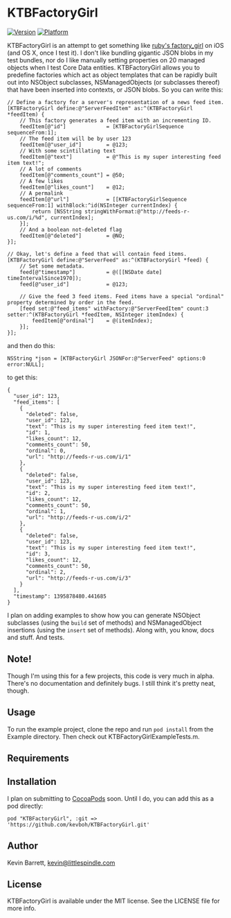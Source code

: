 # KTBFactoryGirl

[![Version](http://cocoapod-badges.herokuapp.com/v/KTBFactoryGirl/badge.png)](http://cocoadocs.org/docsets/KTBFactoryGirl)
[![Platform](http://cocoapod-badges.herokuapp.com/p/KTBFactoryGirl/badge.png)](http://cocoadocs.org/docsets/KTBFactoryGirl)

KTBFactoryGirl is an attempt to get something like [ruby's factory_girl](https://github.com/thoughtbot/factory_girl) on iOS (and OS X, once I test it). I don't like bundling gigantic JSON blobs in my test bundles, nor do I like manually setting properties on 20 managed objects when I test Core Data entities. KTBFactoryGirl allows you to predefine factories which act as object templates that can be rapidly built out into NSObject subclasses, NSManagedObjects (or subclasses thereof) that have been inserted into contexts, or JSON blobs. So you can write this:

    // Define a factory for a server's representation of a news feed item.
    [KTBFactoryGirl define:@"ServerFeedItem" as:^(KTBFactoryGirl *feedItem) {
        // This factory generates a feed item with an incrementing ID.
        feedItem[@"id"]             = [KTBFactoryGirlSequence sequenceFrom:1];
        // The feed item will be by user 123
        feedItem[@"user_id"]        = @123;
        // With some scintillating text
        feedItem[@"text"]           = @"This is my super interesting feed item text!";
        // A lot of comments
        feedItem[@"comments_count"] = @50;
        // A few likes
        feedItem[@"likes_count"]    = @12;
        // A permalink
        feedItem[@"url"]            = [[KTBFactoryGirlSequence sequenceFrom:1] withBlock:^id(NSInteger currentIndex) {
            return [NSString stringWithFormat:@"http://feeds-r-us.com/i/%d", currentIndex];
        }];
        // And a boolean not-deleted flag
        feedItem[@"deleted"]        = @NO;
    }];

    // Okay, let's define a feed that will contain feed items.
    [KTBFactoryGirl define:@"ServerFeed" as:^(KTBFactoryGirl *feed) {
        // Set some metadata.
        feed[@"timestamp"]          = @([[NSDate date] timeIntervalSince1970]);
        feed[@"user_id"]            = @123;
        
        // Give the feed 3 feed items. Feed items have a special "ordinal" property determined by order in the feed.
        [feed set:@"feed_items" withFactory:@"ServerFeedItem" count:3 setter:^(KTBFactoryGirl *feedItem, NSInteger itemIndex) {
            feedItem[@"ordinal"]    = @(itemIndex);
        }];
    }];

and then do this:

    NSString *json = [KTBFactoryGirl JSONFor:@"ServerFeed" options:0 error:NULL];

to get this:

    {
      "user_id": 123,
      "feed_items": [
        {
          "deleted": false,
          "user_id": 123,
          "text": "This is my super interesting feed item text!",
          "id": 1,
          "likes_count": 12,
          "comments_count": 50,
          "ordinal": 0,
          "url": "http://feeds-r-us.com/i/1"
        },
        {
          "deleted": false,
          "user_id": 123,
          "text": "This is my super interesting feed item text!",
          "id": 2,
          "likes_count": 12,
          "comments_count": 50,
          "ordinal": 1,
          "url": "http://feeds-r-us.com/i/2"
        },
        {
          "deleted": false,
          "user_id": 123,
          "text": "This is my super interesting feed item text!",
          "id": 3,
          "likes_count": 12,
          "comments_count": 50,
          "ordinal": 2,
          "url": "http://feeds-r-us.com/i/3"
        }
      ],
      "timestamp": 1395878480.441685
    }

I plan on adding examples to show how you can generate NSObject subclasses (using the `build` set of methods) and NSManagedObject insertions (using the `insert` set of methods). Along with, you know, docs and stuff. And tests.

## Note!

Though I'm using this for a few projects, this code is very much in alpha. There's no documentation and definitely bugs. I still think it's pretty neat, though.

## Usage

To run the example project, clone the repo and run `pod install` from the Example directory. Then check out KTBFactoryGirlExampleTests.m.

## Requirements

## Installation

I plan on submitting to [CocoaPods](http://cocoapods.org) soon. Until I do, you can add this as a pod directly:

    pod "KTBFactoryGirl", :git => 'https://github.com/kevboh/KTBFactoryGirl.git'

## Author

Kevin Barrett, kevin@littlespindle.com

## License

KTBFactoryGirl is available under the MIT license. See the LICENSE file for more info.

